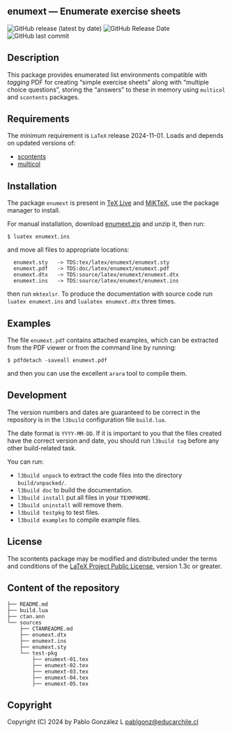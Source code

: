 ## enumext — Enumerate exercise sheets
![GitHub release (latest by date)](https://img.shields.io/github/v/release/pablgonz/enumext?label=version)
![GitHub Release Date](https://img.shields.io/github/release-date/pablgonz/enumext)
![GitHub last commit](https://img.shields.io/github/last-commit/pablgonz/enumext)

## Description

This package provides enumerated list environments compatible with
_tagging_ PDF for creating “simple exercise sheets” along with
“multiple choice questions”, storing the “answers” to these in memory
using `multicol` and `scontents` packages.


## Requirements

The minimum requirement is `LaTeX` release 2024-11-01. Loads and depends on updated versions of:

- [scontents](https://ctan.org/pkg/scontents)
- [multicol](https://ctan.org/pkg/multicol)

## Installation

The package `enumext` is present in [TeX Live](https://www.tug.org/texlive/) and [MiKTeX](https://miktex.org/), use the
package manager to install.

For manual installation, download [enumext.zip](http://mirrors.ctan.org/macros/latex/contrib/enumext.zip) and unzip it,
then run:

```
$ luatex enumext.ins
```

and move all files to appropriate locations:

```
  enumext.sty   -> TDS:tex/latex/enumext/enumext.sty
  enumext.pdf   -> TDS:doc/latex/enumext/enumext.pdf
  enumext.dtx   -> TDS:source/latex/enumext/enumext.dtx
  enumext.ins   -> TDS:source/latex/enumext/enumext.ins
```

then run `mktexlsr`. To produce the documentation with source code run `luatex enumext.ins` and
`lualatex enumext.dtx` three times.

## Examples

The file `enumext.pdf` contains attached examples, which can be extracted
from the PDF viewer or from the command line by running:

```
$ pdfdetach -saveall enumext.pdf
```

and then you can use the excellent `arara` tool to compile them.

## Development

The version numbers and dates are guaranteed to be correct in
the repository is in the `l3build` configuration file `build.lua`.

The date format is `YYYY-MM-DD`. If it is important to you
that the files created have the correct version and date, you should run
`l3build tag` before any other build-related task.

You can run:

- `l3build unpack` to extract the code files into the directory `build/unpacked/`.
- `l3build doc` to build the documentation.
- `l3build install` put all files  in your `TEXMFHOME`.
- `l3build uninstall` will remove them.
- `l3build testpkg` to test files.
- `l3build examples` to compile example files.

## License

The scontents package may be modified and distributed under the terms and
conditions of the [LaTeX Project Public License](https://www.latex-project.org/lppl/), version 1.3c or greater.

## Content of the repository

```
├── README.md
├── build.lua
├── ctan.ann
└── sources
    ├── CTANREADME.md
    ├── enumext.dtx
    ├── enumext.ins
    ├── enumext.sty
    └── test-pkg
        ├── enumext-01.tex
        ├── enumext-02.tex
        ├── enumext-03.tex
        ├── enumext-04.tex
        ├── enumext-05.tex     
```

## Copyright

Copyright (C) 2024 by Pablo González L <pablgonz@educarchile.cl>
